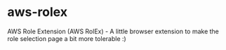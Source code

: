# aws-rolex
AWS Role Extension (AWS RolEx) - A little browser extension to make the role selection page a bit more tolerable :)
